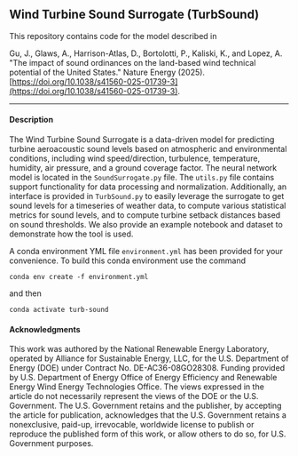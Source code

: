## Wind Turbine Sound Surrogate (TurbSound)

This repository contains code for the model described in 

Gu, J., Glaws, A., Harrison-Atlas, D., Bortolotti, P., Kaliski, K., and Lopez, A. "The impact of sound ordinances on the land-based wind technical potential of the United States." Nature Energy (2025). [https://doi.org/10.1038/s41560-025-01739-3](https://doi.org/10.1038/s41560-025-01739-3).

___

#### Description

The Wind Turbine Sound Surrogate is a data-driven model for predicting turbine aeroacoustic sound levels based on atmospheric and environmental conditions, including wind speed/direction, turbulence, temperature, humidity, air pressure, and a ground coverage factor. The neural network model is located in the `SoundSurrogate.py` file. The `utils.py` file contains support functionality for data processing and normalization. Additionally, an interface is provided in `TurbSound.py` to easily leverage the surrogate to get sound levels for a timeseries of weather data, to compute various statistical metrics for sound levels, and to compute turbine setback distances based on sound thresholds. We also provide an example notebook and dataset to demonstrate how the tool is used.

A conda environment YML file `environment.yml` has been provided for your convenience. To build this conda environment use the command

`conda env create -f environment.yml`

and then

`conda activate turb-sound`

#### Acknowledgments
This work was authored by the National Renewable Energy Laboratory, operated by Alliance for Sustainable Energy, LLC, for the U.S. Department of Energy (DOE) under Contract No. DE-AC36-08GO28308. Funding provided by U.S. Department of Energy Office of Energy Efficiency and Renewable Energy Wind Energy Technologies Office. The views expressed in the article do not necessarily represent the views of the DOE or the U.S. Government. The U.S. Government retains and the publisher, by accepting the article for publication, acknowledges that the U.S. Government retains a nonexclusive, paid-up, irrevocable, worldwide license to publish or reproduce the published form of this work, or allow others to do so, for U.S. Government purposes.
